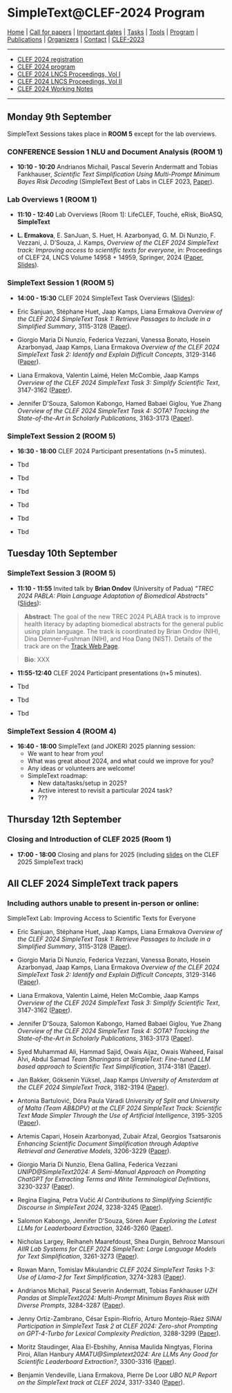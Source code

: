 # SimpleText@CLEF-2024 Program

[Home](./) | [Call for papers](./CFP) | [Important dates](./dates) | [Tasks](./tasks)  | [Tools](./tools) | 
[Program](./program) | [Publications](./publications) | [Organizers](./organizers) | [Contact](./contact) | [CLEF-2023](https://simpletext-project.com/2023/clef/)

------------------------------------------------------------

* [CLEF 2024 registration](https://clef2024.clef-initiative.eu/index.php?page=Pages/conference_registration.html)
* [CLEF 2024 program](https://clef2024.clef-initiative.eu/index.php?page=Pages/programme.html)
* [CLEF 2024 LNCS Proceedings, Vol I](https://link.springer.com/book/9783031717352)
* [CLEF 2024 LNCS Proceedings, Vol II](https://link.springer.com/book/9783031719073)
* [CLEF 2024 Working Notes](https://ceur-ws.org/Vol-3740/)
<!-- Not working yet...
* [CLEF 2024 LNCS Proceedings, Vol I](https://link.springer.com/book/10.1007/978-3-031-71735-2)
* [CLEF 2024 LNCS Proceedings, Vol II](https://link.springer.com/book/10.1007/978-3-031-71908-0) 
-->
------------------------------------------------------------
## Monday 9th September 

SimpleText Sessions takes place in **ROOM 5** except for the lab overviews.

### CONFERENCE Session 1 NLU and Document Analysis (ROOM 1) 

* **10:10 - 10:20**  Andrianos Michail, Pascal Severin Andermatt and Tobias Fankhauser, _Scientific Text Simplification Using Multi-Prompt Minimum Bayes Risk Decoding_ (SimpleText Best of Labs in CLEF 2023, [Paper](XXX)).

### Lab Overviews 1 (ROOM 1)
* **11:10 - 12:40**	Lab Overviews [Room 1]: LifeCLEF, Touché, eRisk, BioASQ, **SimpleText**

* **L. Ermakova**, E. SanJuan, S. Huet, H. Azarbonyad, G. M. Di Nunzio, F. Vezzani, J. D’Souza, J. Kamps,
_Overview of the CLEF 2024 SimpleText track: Improving access to scientific texts for everyone_, in:
Proceedings of CLEF'24, LNCS Volume 14958 + 14959, Springer, 2024 ([Paper](XXX), [Slides](XXX)).
  

### SimpleText Session 1 (ROOM 5)

* **14:00 - 15:30** CLEF 2024 SimpleText Task Overviews ([Slides](XXX)):

* Eric Sanjuan, Stéphane Huet, Jaap Kamps, Liana Ermakova
_Overview of the CLEF 2024 SimpleText Task 1: Retrieve Passages to Include in a Simplified Summary_, 3115-3128
([Paper](https://ceur-ws.org/Vol-3740/paper-305.pdf)).

* Giorgio Maria Di Nunzio, Federica Vezzani, Vanessa Bonato, Hosein Azarbonyad, Jaap Kamps, Liana Ermakova
_Overview of the CLEF 2024 SimpleText Task 2: Identify and Explain Difficult Concepts_, 3129-3146
([Paper](https://ceur-ws.org/Vol-3740/paper-306.pdf)).

* Liana Ermakova, Valentin Laimé, Helen McCombie, Jaap Kamps
_Overview of the CLEF 2024 SimpleText Task 3: Simplify Scientific Text_, 3147-3162
([Paper](https://ceur-ws.org/Vol-3740/paper-307.pdf)).

* Jennifer D'Souza, Salomon Kabongo, Hamed Babaei Giglou, Yue Zhang
_Overview of the CLEF 2024 SimpleText Task 4: SOTA? Tracking the State-of-the-Art in Scholarly Publications_, 3163-3173
([Paper](https://ceur-ws.org/Vol-3740/paper-308.pdf)).


### SimpleText Session 2 (ROOM 5)

* **16:30 - 18:00** CLEF 2024 Participant presentations (n+5 minutes).

* Tbd
* Tbd
* Tbd
* Tbd
* Tbd
* Tbd
  
## Tuesday 10th September 

### SimpleText Session 3 (ROOM 5)

* **11:10 - 11:55** Invited talk by **Brian Ondov** (University of Padua) _"TREC 2024 PABLA: Plain Language Adaptation of Biomedical Abstracts"_ ([Slides](XXX)): 

> **Abstract**: The goal of the new TREC 2024 PLABA track is to improve health literacy by adapting biomedical abstracts for the general public using plain language.   The track is coordinated by 
Brian Ondov (NIH), 
Dina Demner-Fushman (NIH), and Hoa Dang (NIST).  Details of the track are on the [Track Web Page](https://bionlp.nlm.nih.gov/plaba2024/).

> **Bio**: XXX

* **11:55-12:40** CLEF 2024 Participant presentations (n+5 minutes).

* Tbd
* Tbd
* Tbd

### SimpleText Session 4 (ROOM 4)

* **16:40 - 18:00** SimpleText (and JOKER) 2025 planning session:
    * We want to hear from *you*!
    * What was great about 2024, and what could we improve for you?
    * Any ideas or volunteers are welcome!
    * SimpleText roadmap:
        * New data/tasks/setup in 2025?
        * Active interest to revisit a particular 2024 task?
        * ???
      
## Thursday 12th September

### Closing and Introduction of CLEF 2025 (Room 1)
* **17:00 - 18:00** Closing and plans for 2025 (including [slides](XXX) on the CLEF 2025 SimpleText track)

## All CLEF 2024 SimpleText track papers 

### Including authors unable to present in-person or online:

SimpleText Lab: Improving Access to Scientific Texts for Everyone

* Eric Sanjuan, Stéphane Huet, Jaap Kamps, Liana Ermakova
_Overview of the CLEF 2024 SimpleText Task 1: Retrieve Passages to Include in a Simplified Summary_, 3115-3128
([Paper](https://ceur-ws.org/Vol-3740/paper-305.pdf)).

* Giorgio Maria Di Nunzio, Federica Vezzani, Vanessa Bonato, Hosein Azarbonyad, Jaap Kamps, Liana Ermakova
_Overview of the CLEF 2024 SimpleText Task 2: Identify and Explain Difficult Concepts_, 3129-3146
([Paper](https://ceur-ws.org/Vol-3740/paper-306.pdf)).

* Liana Ermakova, Valentin Laimé, Helen McCombie, Jaap Kamps
_Overview of the CLEF 2024 SimpleText Task 3: Simplify Scientific Text_, 3147-3162
([Paper](https://ceur-ws.org/Vol-3740/paper-307.pdf)).

* Jennifer D'Souza, Salomon Kabongo, Hamed Babaei Giglou, Yue Zhang
_Overview of the CLEF 2024 SimpleText Task 4: SOTA? Tracking the State-of-the-Art in Scholarly Publications_, 3163-3173
([Paper](https://ceur-ws.org/Vol-3740/paper-308.pdf)).

* Syed Muhammad Ali, Hammad Sajid, Owais Aijaz, Owais Waheed, Faisal Alvi, Abdul Samad
_Team Sharingans at SimpleText: Fine-tuned LLM based approach to Scientific Text Simplification_, 3174-3181
([Paper](https://ceur-ws.org/Vol-3740/paper-309.pdf)).

* Jan Bakker, Göksenin Yüksel, Jaap Kamps
_University of Amsterdam at the CLEF 2024 SimpleText Track_, 3182-3194
([Paper](https://ceur-ws.org/Vol-3740/paper-310.pdf)).

* Antonia Bartulović, Dóra Paula Váradi
_University of Split and University of Malta (Team AB&DPV) at the CLEF 2024 SimpleText Track: Scientific Text Made Simpler Through the Use of Artificial Intelligence_, 3195-3205
([Paper](https://ceur-ws.org/Vol-3740/paper-311.pdf)).

* Artemis Capari, Hosein Azarbonyad, Zubair Afzal, Georgios Tsatsaronis
_Enhancing Scientific Document Simplification through Adaptive Retrieval and Generative Models_, 3206-3229
([Paper](https://ceur-ws.org/Vol-3740/paper-312.pdf)).

* Giorgio Maria Di Nunzio, Elena Gallina, Federica Vezzani
_UNIPD@SimpleText2024: A Semi-Manual Approach on Prompting ChatGPT for Extracting Terms and Write Terminological Definitions_, 3230-3237
([Paper](https://ceur-ws.org/Vol-3740/paper-313.pdf)).

* Regina Elagina, Petra Vučić
_AI Contributions to Simplifying Scientific Discourse in SimpleText 2024_, 3238-3245
([Paper](https://ceur-ws.org/Vol-3740/paper-314.pdf)).

* Salomon Kabongo, Jennifer D'Souza, Sören Auer
_Exploring the Latest LLMs for Leaderboard Extraction_, 3246-3260
([Paper](https://ceur-ws.org/Vol-3740/paper-315.pdf)).

* Nicholas Largey, Reihaneh Maarefdoust, Shea Durgin, Behrooz Mansouri
_AIIR Lab Systems for CLEF 2024 SimpleText: Large Language Models for Text Simplification_, 3261-3273
([Paper](https://ceur-ws.org/Vol-3740/paper-316.pdf)).

* Rowan Mann, Tomislav Mikulandric
_CLEF 2024 SimpleText Tasks 1-3: Use of Llama-2 for Text Simplification_, 3274-3283
([Paper](https://ceur-ws.org/Vol-3740/paper-317.pdf)).

* Andrianos Michail, Pascal Severin Andermatt, Tobias Fankhauser
_UZH Pandas at SimpleText2024: Multi-Prompt Minimum Bayes Risk with Diverse Prompts_, 3284-3287
([Paper](https://ceur-ws.org/Vol-3740/paper-318.pdf)).

* Jenny Ortiz-Zambrano, César Espin-Riofrio, Arturo Montejo-Ráez
_SINAI Participation in SimpleText Task 2 at CLEF 2024: Zero-shot Prompting on GPT-4-Turbo for Lexical Complexity Prediction_, 3288-3299
([Paper](https://ceur-ws.org/Vol-3740/paper-319.pdf)).

* Moritz Staudinger, Alaa El-Ebshihy, Annisa Maulida Ningtyas, Florina Piroi, Allan Hanbury
_AMATU@Simpletext2024: Are LLMs Any Good for Scientific Leaderboard Extraction?_, 3300-3316
([Paper](https://ceur-ws.org/Vol-3740/paper-320.pdf)).

* Benjamin Vendeville, Liana Ermakova, Pierre De Loor
_UBO NLP Report on the SimpleText track at CLEF 2024_, 3317-3340
([Paper](https://ceur-ws.org/Vol-3740/paper-321.pdf)).
